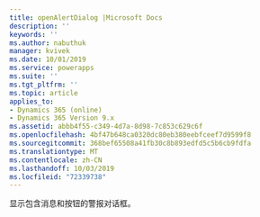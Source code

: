 ```yaml
---
title: openAlertDialog |Microsoft Docs
description: ''
keywords: ''
ms.author: nabuthuk
manager: kvivek
ms.date: 10/01/2019
ms.service: powerapps
ms.suite: ''
ms.tgt_pltfrm: ''
ms.topic: article
applies_to:
- Dynamics 365 (online)
- Dynamics 365 Version 9.x
ms.assetid: abbb4f55-c349-4d7a-8d98-7c853c629c6f
ms.openlocfilehash: 4bf47b648ca0320dc80eb380eebfceef7d9599f8
ms.sourcegitcommit: 368bef65508a41fb30c8b893edfd5c5b6cb9fdfa
ms.translationtype: MT
ms.contentlocale: zh-CN
ms.lasthandoff: 10/03/2019
ms.locfileid: "72339738"
---
```

显示包含消息和按钮的警报对话框。
 
